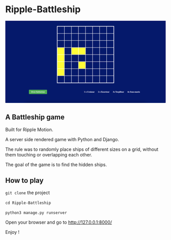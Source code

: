 # Ripple-Battleship

![Screenshot](RippleBattleShipScreenshot.png)

## A Battleship game 
Built for Ripple Motion. 

A server side rendered game with Python and Django. 


The rule was to randomly place ships of different sizes on a grid, without them touching or overlapping each other. 

The goal of the game is to find the hidden ships. 

## How to play
```git clone``` the project 


```cd Ripple-Battleship```


```python3 manage.py runserver```


Open your browser and go to http://127.0.0.1:8000/

Enjoy !

